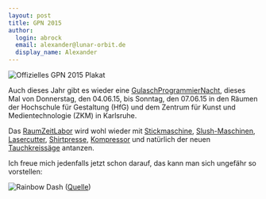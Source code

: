 ```yaml
---
layout: post
title: GPN 2015
author:
  login: abrock
  email: alexander@lunar-orbit.de
  display_name: Alexander
---
```


![Offizielles GPN 2015 Plakat](/assets/gpn-2015/plakat.png)

Auch dieses Jahr gibt es wieder eine [GulaschProgrammierNacht](https://entropia.de/GPN15),
dieses Mal von Donnerstag, den 04.06.15, bis Sonntag, den 07.06.15
in den Räumen der Hochschule für Gestaltung (HfG) und dem Zentrum für Kunst und Medientechnologie (ZKM) in Karlsruhe.

Das [RaumZeitLabor](https://wiki.raumzeitlabor.de/wiki/Das_RaumZeitLabor) wird wohl wieder mit
[Stickmaschine](https://wiki.raumzeitlabor.de/wiki/Rarity),
[Slush-Maschinen](https://wiki.raumzeitlabor.de/wiki/Slushmaschine),
[Lasercutter](https://wiki.raumzeitlabor.de/wiki/Lasercutter),
[Shirtpresse](https://wiki.raumzeitlabor.de/wiki/Shirtpresse),
[Kompressor](https://wiki.raumzeitlabor.de/wiki/Kompressor)
und natürlich der neuen
[Tauchkreissäge](https://de.wikipedia.org/wiki/Datei:0x-tauchkreis-3.jpg)
antanzen.

Ich freue mich jedenfalls jetzt schon darauf,
das kann man sich ungefähr so vorstellen:

![Rainbow Dash](/assets/gpn-2015/rd.png)
([Quelle](http://jeatz-axl.deviantart.com/art/Rainbow-Dash-Wow-419802639))


